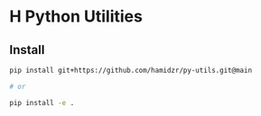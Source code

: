 # H Python Utilities

## Install

```bash
pip install git+https://github.com/hamidzr/py-utils.git@main

# or

pip install -e .
```
